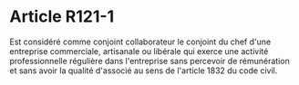 # Article R121-1

Est considéré comme conjoint collaborateur le conjoint du chef d'une entreprise commerciale, artisanale ou libérale qui exerce une activité professionnelle régulière dans l'entreprise sans percevoir de rémunération et sans avoir la qualité d'associé au sens de l'article 1832 du code civil.
